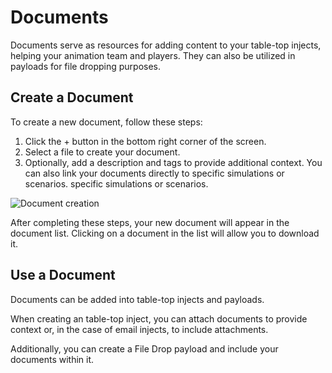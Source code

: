 # Documents

Documents serve as resources for adding content to your table-top injects, helping your animation team and players. They
can also be utilized in payloads for file dropping purposes.

## Create a Document

To create a new document, follow these steps:

1. Click the + button in the bottom right corner of the screen.
2. Select a file to create your document.
3. Optionally, add a description and tags to provide additional context. You can also link your documents directly to specific simulations or scenarios.
   specific simulations or scenarios.

![Document creation](../assets/document-creation.png)

After completing these steps, your new document will appear in the document list. Clicking on a document in the list
will allow you to download it.

## Use a Document

Documents can be added into table-top injects and payloads.

When creating an table-top inject, you can attach documents to provide context or, in the case of email injects, to
include attachments.

Additionally, you can create a File Drop payload and include your documents within it.
